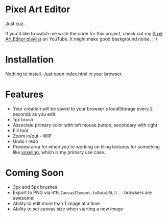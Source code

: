 # Pixel Art Editor

Just cuz.

If you'd like to watch me write the code for this project, check out my [Pixel Art Editor playlist](https://www.youtube.com/playlist?list=PLGonE3T1sorSsJwFLeuFBOc26oRJaMfA5) on YouTube. It might make good background noise. :-)

# Installation

Nothing to install. Just open index.html in your browser.

# Features

* Your creation will be saved to your browser's localStorage every 2 seconds as you edit.
* 1px brush
* Associate primary color with left mouse button, secondary with right
* Fill tool
* Zoom in/out - WIP
* Undo / redo
* Preview area for when you're working on tiling textures for something like [voxeling](https://github.com/alanszlosek/voxeling), which is my primary use case.

# Coming Soon

* 3px and 5px brushes
* Export to PNG via `HTMLCanvasElement.toDataURL()` ... browsers are awesome!
* Ability to edit more than 1 image at a time
* Ability to set canvas size when starting a new image